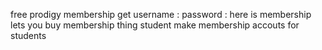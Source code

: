 free prodigy membership get 
username : 
password :
here is membership 
lets you buy membership thing 
student make membership accouts for students

